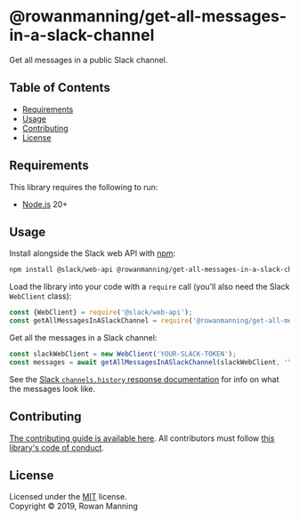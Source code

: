 
# @rowanmanning/get-all-messages-in-a-slack-channel

Get all messages in a public Slack channel.


## Table of Contents

  * [Requirements](#requirements)
  * [Usage](#usage)
  * [Contributing](#contributing)
  * [License](#license)


## Requirements

This library requires the following to run:

  * [Node.js](https://nodejs.org/) 20+


## Usage

Install alongside the Slack web API with [npm](https://www.npmjs.com/):

```sh
npm install @slack/web-api @rowanmanning/get-all-messages-in-a-slack-channel
```

Load the library into your code with a `require` call (you'll also need the Slack `WebClient` class):

```js
const {WebClient} = require('@slack/web-api');
const getAllMessagesInASlackChannel = require('@rowanmanning/get-all-messages-in-a-slack-channel');
```

Get all the messages in a Slack channel:

```js
const slackWebClient = new WebClient('YOUR-SLACK-TOKEN');
const messages = await getAllMessagesInASlackChannel(slackWebClient, 'YOUR-CHANNEL-ID');
```

See the [Slack `channels.history` response documentation](https://api.slack.com/methods/channels.history#response) for info on what the messages look like.


## Contributing

[The contributing guide is available here](docs/contributing.md). All contributors must follow [this library's code of conduct](docs/code_of_conduct.md).


## License

Licensed under the [MIT](LICENSE) license.<br/>
Copyright &copy; 2019, Rowan Manning
